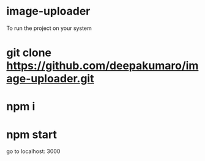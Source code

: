 # image-uploader 

To run the project on your system 

# git clone https://github.com/deepakumaro/image-uploader.git

# npm i 

# npm start

go to localhost: 3000